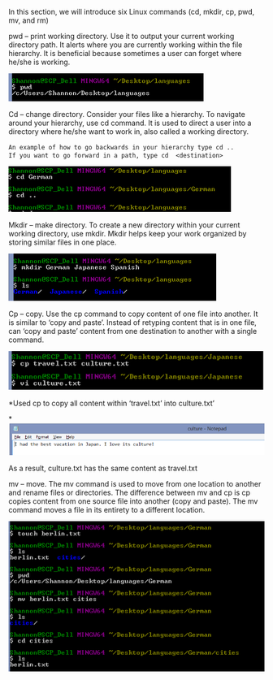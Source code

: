 
In this section, we will introduce six Linux commands (cd, mkdir, cp, pwd, mv, and rm)

pwd – print working directory. Use it to output your current working directory path. It alerts where you are currently working within the file hierarchy. It is beneficial because sometimes a user can forget where he/she is working.

![pwd](/images/images/LinuxCommands/pwd.png)

Cd – change directory. Consider your files like a hierarchy. To navigate around your hierarchy, use cd command. It is used to direct a user into a directory where he/she want to work in, also called a working directory. 
	
	An example of how to go backwards in your hierarchy type cd ..  
	If you want to go forward in a path, type cd  <destination> 

![cd](/images/images/LinuxCommands/cd.png)

Mkdir – make directory. To create a new directory within your current working directory, use mkdir. Mkdir helps keep your work organized by storing similar files in one place.

![mkdir](/images/images/LinuxCommands/mkdir.png)

Cp – copy. Use the cp command to copy content of one file into another. It is similar to ‘copy and paste’. Instead of retyping content that is in one file, can ‘copy and paste’ content from one destination to another with a single command.

![cpboth](/images/images/LinuxCommands/cpboth.png)

*Used cp to copy all content within ‘travel.txt’ into culture.txt’

*![cpculture](/images/images/LinuxCommands/cpculture.png)

As a result, culture.txt has the same content as travel.txt

mv – move. The mv command is used to move from one location to another and rename files or directories. The difference between mv and cp is cp copies content from one source file into another (copy and paste). The mv command moves a file in its entirety to a different location. 

![mv2](/images/images/LinuxCommands/mv2.png)


